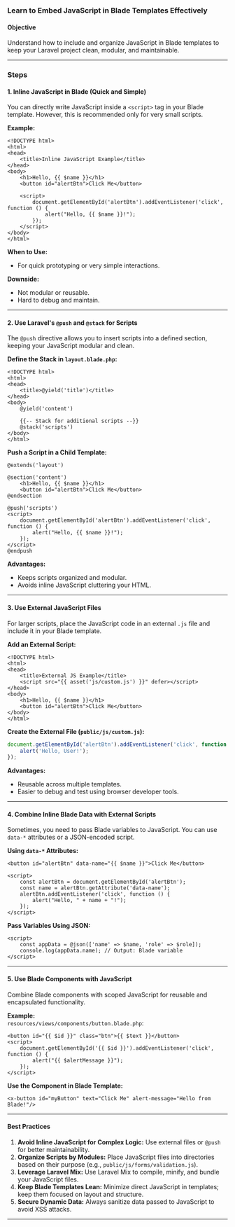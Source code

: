 ### **Learn to Embed JavaScript in Blade Templates Effectively**

#### **Objective**  
Understand how to include and organize JavaScript in Blade templates to keep your Laravel project clean, modular, and maintainable.

---

### **Steps**

#### **1. Inline JavaScript in Blade (Quick and Simple)**  
You can directly write JavaScript inside a `<script>` tag in your Blade template. However, this is recommended only for very small scripts.  

**Example:**  
```blade
<!DOCTYPE html>
<html>
<head>
    <title>Inline JavaScript Example</title>
</head>
<body>
    <h1>Hello, {{ $name }}</h1>
    <button id="alertBtn">Click Me</button>

    <script>
        document.getElementById('alertBtn').addEventListener('click', function () {
            alert("Hello, {{ $name }}!");
        });
    </script>
</body>
</html>
```

**When to Use:**  
- For quick prototyping or very simple interactions.

**Downside:**  
- Not modular or reusable.
- Hard to debug and maintain.

---

#### **2. Use Laravel's `@push` and `@stack` for Scripts**  
The `@push` directive allows you to insert scripts into a defined section, keeping your JavaScript modular and clean.  

**Define the Stack in `layout.blade.php`:**  
```blade
<!DOCTYPE html>
<html>
<head>
    <title>@yield('title')</title>
</head>
<body>
    @yield('content')

    {{-- Stack for additional scripts --}}
    @stack('scripts')
</body>
</html>
```

**Push a Script in a Child Template:**  
```blade
@extends('layout')

@section('content')
    <h1>Hello, {{ $name }}</h1>
    <button id="alertBtn">Click Me</button>
@endsection

@push('scripts')
<script>
    document.getElementById('alertBtn').addEventListener('click', function () {
        alert("Hello, {{ $name }}!");
    });
</script>
@endpush
```

**Advantages:**  
- Keeps scripts organized and modular.
- Avoids inline JavaScript cluttering your HTML.

---

#### **3. Use External JavaScript Files**  
For larger scripts, place the JavaScript code in an external `.js` file and include it in your Blade template.  

**Add an External Script:**  
```blade
<!DOCTYPE html>
<html>
<head>
    <title>External JS Example</title>
    <script src="{{ asset('js/custom.js') }}" defer></script>
</head>
<body>
    <h1>Hello, {{ $name }}</h1>
    <button id="alertBtn">Click Me</button>
</body>
</html>
```

**Create the External File (`public/js/custom.js`):**  
```javascript
document.getElementById('alertBtn').addEventListener('click', function () {
    alert('Hello, User!');
});
```

**Advantages:**  
- Reusable across multiple templates.
- Easier to debug and test using browser developer tools.

---

#### **4. Combine Inline Blade Data with External Scripts**  
Sometimes, you need to pass Blade variables to JavaScript. You can use `data-*` attributes or a JSON-encoded script.  

**Using `data-*` Attributes:**  
```blade
<button id="alertBtn" data-name="{{ $name }}">Click Me</button>

<script>
    const alertBtn = document.getElementById('alertBtn');
    const name = alertBtn.getAttribute('data-name');
    alertBtn.addEventListener('click', function () {
        alert("Hello, " + name + "!");
    });
</script>
```

**Pass Variables Using JSON:**  
```blade
<script>
    const appData = @json(['name' => $name, 'role' => $role]);
    console.log(appData.name); // Output: Blade variable
</script>
```

---

#### **5. Use Blade Components with JavaScript**  
Combine Blade components with scoped JavaScript for reusable and encapsulated functionality.

**Example:**  
`resources/views/components/button.blade.php`:  
```blade
<button id="{{ $id }}" class="btn">{{ $text }}</button>
<script>
    document.getElementById('{{ $id }}').addEventListener('click', function () {
        alert("{{ $alertMessage }}");
    });
</script>
```

**Use the Component in Blade Template:**  
```blade
<x-button id="myButton" text="Click Me" alert-message="Hello from Blade!"/>
```

---

#### **Best Practices**
1. **Avoid Inline JavaScript for Complex Logic:** Use external files or `@push` for better maintainability.
2. **Organize Scripts by Modules:** Place JavaScript files into directories based on their purpose (e.g., `public/js/forms/validation.js`).
3. **Leverage Laravel Mix:** Use Laravel Mix to compile, minify, and bundle your JavaScript files.
4. **Keep Blade Templates Lean:** Minimize direct JavaScript in templates; keep them focused on layout and structure.
5. **Secure Dynamic Data:** Always sanitize data passed to JavaScript to avoid XSS attacks.

---
